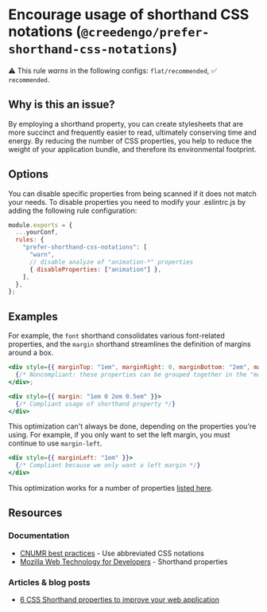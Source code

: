 # Encourage usage of shorthand CSS notations (`@creedengo/prefer-shorthand-css-notations`)

⚠️ This rule _warns_ in the following configs: `flat/recommended`, ✅ `recommended`.

<!-- end auto-generated rule header -->

## Why is this an issue?

By employing a shorthand property, you can create stylesheets that are more succinct and frequently easier to read,
ultimately conserving time and energy.
By reducing the number of CSS properties, you help to reduce the weight of your application bundle, and therefore its
environmental footprint.

## Options

You can disable specific properties from being scanned if it does not match your needs.
To disable properties you need to modify your .eslintrc.js by adding the following rule configuration:

```js
module.exports = {
  ...yourConf,
  rules: {
    "prefer-shorthand-css-notations": [
      "warn",
      // disable analyze of "animation-*" properties
      { disableProperties: ["animation"] },
    ],
  },
};
```

## Examples

For example, the `font` shorthand consolidates various font-related properties, and the `margin` shorthand streamlines
the definition of margins around a box.

```jsx
<div style={{ marginTop: "1em", marginRight: 0, marginBottom: "2em", marginLeft: "0.5em" }}>
  {/* Noncompliant: these properties can be grouped together in the "margin" property */}
</div>;
```

```jsx
<div style={{ margin: "1em 0 2em 0.5em" }}>
  {/* Compliant usage of shorthand property */}
</div>
```

This optimization can't always be done, depending on the properties you're using.
For example, if you only want to set the left margin, you must continue to use `margin-left`.

```jsx
<div style={{ marginLeft: "1em" }}>
  {/* Compliant because we only want a left margin */}
</div>
```

This optimization works for a number of
properties [listed here](https://developer.mozilla.org/en-US/docs/Web/CSS/Shorthand_properties#see_also).

## Resources

### Documentation

- [CNUMR best practices](https://github.com/cnumr/best-practices/blob/fc5a1f865bafb196e4775cce8835393751d40ed8/chapters/BP_026_en.md) -
  Use abbreviated CSS notations
- [Mozilla Web Technology for Developers](https://developer.mozilla.org/en-US/docs/Web/CSS/Shorthand_properties) -
  Shorthand properties

### Articles & blog posts

- [6 CSS Shorthand properties to improve your web application](https://dev.to/cscarpitta/6-css-shorthand-properties-to-improve-your-web-application-2dbj)
